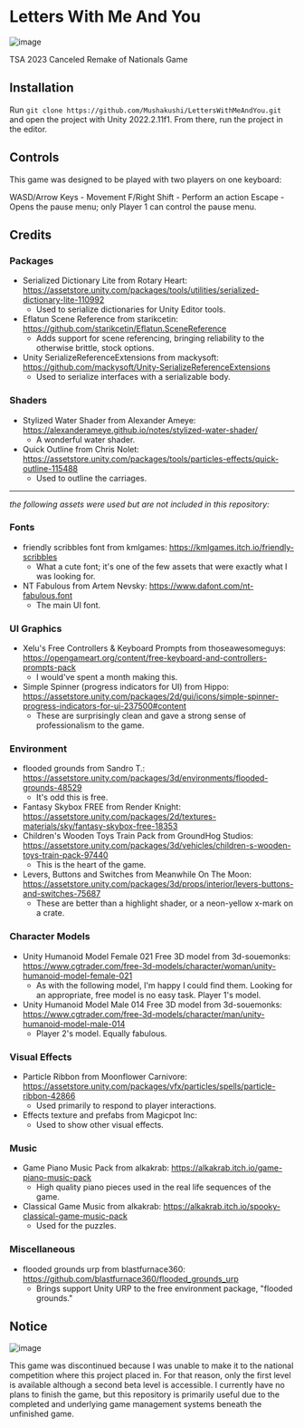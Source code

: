 # Letters With Me And You
![image](https://github.com/Mushakushi/LettersWithMeAndYou/assets/60948236/a03bd618-c11b-4863-a53f-7f311f81dfc7)

TSA 2023 Canceled Remake of Nationals Game

## Installation

Run ```git clone https://github.com/Mushakushi/LettersWithMeAndYou.git``` and open the project with Unity 2022.2.11f1. From there, run the project in the editor.

## Controls

This game was designed to be played with two players on one keyboard: 

WASD/Arrow Keys - Movement
F/Right Shift - Perform an action 
Escape - Opens the pause menu; only Player 1 can control the pause menu. 

## Credits 
### Packages
- Serialized Dictionary Lite from Rotary Heart: https://assetstore.unity.com/packages/tools/utilities/serialized-dictionary-lite-110992
  - Used to serialize dictionaries for Unity Editor tools. 
- Eflatun Scene Reference from starikcetin: https://github.com/starikcetin/Eflatun.SceneReference
  - Adds support for scene referencing, bringing reliability to the otherwise brittle, stock options. 
- Unity SerializeReferenceExtensions from mackysoft: https://github.com/mackysoft/Unity-SerializeReferenceExtensions
  - Used to serialize interfaces with a serializable body. 

### Shaders
- Stylized Water Shader from Alexander Ameye: https://alexanderameye.github.io/notes/stylized-water-shader/
  - A wonderful water shader. 
- Quick Outline from Chris Nolet: https://assetstore.unity.com/packages/tools/particles-effects/quick-outline-115488
  - Used to outline the carriages.

---
*the following assets were used but are not included in this repository:*

### Fonts
- friendly scribbles font from kmlgames: https://kmlgames.itch.io/friendly-scribbles
  - What a cute font; it's one of the few assets that were exactly what I was looking for. 
- NT Fabulous from Artem Nevsky: https://www.dafont.com/nt-fabulous.font
  - The main UI font.

### UI Graphics
- Xelu's Free Controllers & Keyboard Prompts from thoseawesomeguys: https://opengameart.org/content/free-keyboard-and-controllers-prompts-pack
  - I would've spent a month making this. 
- Simple Spinner (progress indicators for UI) from Hippo: https://assetstore.unity.com/packages/2d/gui/icons/simple-spinner-progress-indicators-for-ui-237500#content
  - These are surprisingly clean and gave a strong sense of professionalism to the game. 

### Environment  
- flooded grounds from Sandro T.: https://assetstore.unity.com/packages/3d/environments/flooded-grounds-48529
  - It's odd this is free. 
- Fantasy Skybox FREE from Render Knight: https://assetstore.unity.com/packages/2d/textures-materials/sky/fantasy-skybox-free-18353
- Children's Wooden Toys Train Pack from GroundHog Studios: https://assetstore.unity.com/packages/3d/vehicles/children-s-wooden-toys-train-pack-97440
  - This is the heart of the game. 
- Levers, Buttons and Switches from Meanwhile On The Moon: https://assetstore.unity.com/packages/3d/props/interior/levers-buttons-and-switches-75687
  - These are better than a highlight shader, or a neon-yellow x-mark on a crate. 

### Character Models 
- Unity Humanoid Model Female 021 Free 3D model from 3d-souemonks: https://www.cgtrader.com/free-3d-models/character/woman/unity-humanoid-model-female-021
  - As with the following model, I'm happy I could find them. Looking for an appropriate, free model is no easy task. Player 1's model. 
- Unity Humanoid Model Male 014 Free 3D model from 3d-souemonks: https://www.cgtrader.com/free-3d-models/character/man/unity-humanoid-model-male-014
  - Player 2's model. Equally fabulous. 

### Visual Effects
- Particle Ribbon from Moonflower Carnivore: https://assetstore.unity.com/packages/vfx/particles/spells/particle-ribbon-42866
  - Used primarily to respond to player interactions. 
- Effects texture and prefabs from Magicpot Inc: 
  - Used to show other visual effects. 

### Music
- Game Piano Music Pack from alkakrab: https://alkakrab.itch.io/game-piano-music-pack
  - High quality piano pieces used in the real life sequences of the game.
- Classical Game Music from alkakrab: https://alkakrab.itch.io/spooky-classical-game-music-pack
  - Used for the puzzles. 

### Miscellaneous
- flooded grounds urp from blastfurnace360: https://github.com/blastfurnace360/flooded_grounds_urp
  - Brings support Unity URP to the free environment package, "flooded grounds." 

## Notice
![image](https://github.com/Mushakushi/LettersWithMeAndYou/assets/60948236/d178e8d5-2546-4004-8625-fccafda53a22)

This game was discontinued because I was unable to make it to the national competition where this project placed in. For that reason, only the first level is available although a second beta level is accessible. 
I currently have no plans to finish the game, but this repository is primarily useful due to the completed and underlying game management systems beneath the unfinished game.
